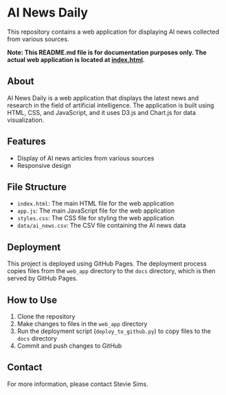 # AI News Daily

This repository contains a web application for displaying AI news collected from various sources.

**Note: This README.md file is for documentation purposes only. The actual web application is located at [index.html](index.html).**

## About

AI News Daily is a web application that displays the latest news and research in the field of artificial intelligence. The application is built using HTML, CSS, and JavaScript, and it uses D3.js and Chart.js for data visualization.

## Features

- Display of AI news articles from various sources
- Responsive design

## File Structure

- `index.html`: The main HTML file for the web application
- `app.js`: The main JavaScript file for the web application
- `styles.css`: The CSS file for styling the web application
- `data/ai_news.csv`: The CSV file containing the AI news data

## Deployment

This project is deployed using GitHub Pages. The deployment process copies files from the `web_app` directory to the `docs` directory, which is then served by GitHub Pages.

## How to Use

1. Clone the repository
2. Make changes to files in the `web_app` directory
3. Run the deployment script (`deploy_to_github.py`) to copy files to the `docs` directory
4. Commit and push changes to GitHub

## Contact

For more information, please contact Stevie Sims.
